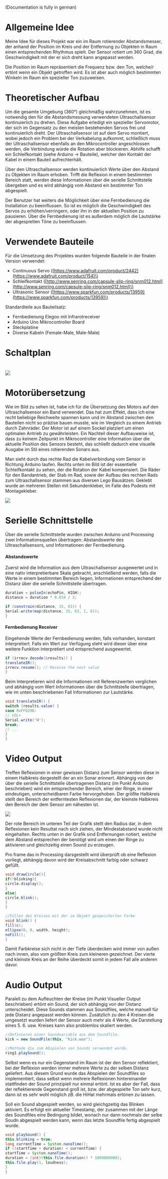 (Documentation is fully in german)

# Allgemeine Idee

Meine Idee für dieses Projekt war ein im Raum rotierender Abstandsmesser, der anhand der Position im Kreis und der Entfernung zu Objekten in Raum einen entsprechenden Rhythmus spielt. Der Sensor rotiert um 360 Grad, die Geschwindigkeit mit der er sich dreht kann angepasst werden.

Die Position im Raum repräsentiert die Frequenz bzw. den Ton, welche/r ertönt wenn ein Objekt getroffen wird. Es ist aber auch möglich bestimmten Winkeln im Raum ein spezieller Ton zuzuweisen.

# Theoretischer Aufbau

Um die gesamte Umgebung \(360°\) gleichmäßig wahrzunehmen, ist es notwendig den für die Abstandsmessung verwendeten Ultraschallsensor kontinuierlich zu drehen. Diese Aufgabe erledigt ein spezieller Servomotor, der sich im Gegensatz zu den meisten bestehenden Servos frei und kontinuierlich dreht. Der Ultraschallsensor ist auf dem Servo montiert, wobei jedoch ein Problem bei der Verkabelung aufkommt, schließlich muss der Ultraschallsensor ebenfalls an den Mikrocontroller angeschlossen werden, die Verbindung würde die Rotation aber blockieren. Abhilfe schafft ein Schleifkontakt \(siehe Arduino -&gt; Bauteile\), welcher den Kontakt der Kabel in einem Bauteil aufrechterhält.

Über den Ultraschallsensor werden kontinuierlich Werte über den Abstand zu Objekten im Raum erhoben. Trifft die Reflexion in einem bestimmten Bereich statt, werden diese Informationen über die serielle Schnittstelle übergeben und es wird abhängig vom Abstand ein bestimmter Ton abgespielt.

Der Benutzer hat weiters die Möglichkeit über eine Fernbedienung die Installation zu beeinflussen. So ist es möglich die Geschwindigkeit des Servos zu erhöhen/verringern, oder ihn in der aktuellen Position zu pausieren. Über die Fernbedienung ist es außerdem möglich die Lautstärke der abgespielten Töne zu beeinflussen.

# Verwendete Bauteile

Für die Umsetzung des Projektes wurden folgende Bauteile in der finalen Version verwendet:

* Continuous Servo \([https://www.adafruit.com/product/2442](https://www.adafruit.com/product/154)\)
* Schleifkontakt \([http://www.senring.com/capsule-slip-ring/snm012.html](http://www.senring.com/capsule-slip-ring/snm012.html)\)
* Ultrasonic Sensor \([https://www.sparkfun.com/products/13959](https://www.sparkfun.com/products/13959)\)

Standardteile aus Bauteilsatz:

* Fernbedienung Elegoo mit Infrarotreceiver
* Arduino Uno Mikrocontroller Board
* Steckplatine
* Diverse Kabeln \(Female-Male, Male-Male\)

# Schaltplan

# ![](/assets/schaltplan_Steckplatine_cropped.jpg)

# Motorübersetzung

Wie im Bild zu sehen ist, habe ich für die Übersetzung des Motors auf den Ultraschallsensor ein Band verwendet. Das hat zum Effekt, dass ich eine recht beliebige Reichweite spannen kann und im Abstand zwischen den Bauteilen nicht so präzise bauen musste, wie im Vergleich zu einem Antrieb durch Zahnräder. Der Motor ist auf einem Sockel platziert um einen optimalen Antrieb zu gewährleisten. Ein Nachteil dieser Aufbauweise ist, dass zu keinem Zeitpunkt im Mikrocontroller eine Information über die aktuelle Position des Sensors besteht, das schließt dadurch eine visuelle Ausgabe im Stil eines rotierenden Sonars aus.

Man sieht durch das rechte Rad die Kabelverbindung vom Sensor in Richtung Arduino laufen. Rechts unten im Bild ist der essentielle Schleifkontakt zu sehen, der die Rotation der Kabel kompensiert. Die Räder für den Bandantrieb, der Stab im Rad, sowie der Aufbau des rechten Rads zum Ultraschallsensor stammen aus diversen Lego Bausätzen. Geklebt wurde an mehreren Stellen mit Sekundenkleber, im Falle des Podests mit Montagekleber.

![](/img/motor.jpg )

# Serielle Schnittstelle

Über die serielle Schnittstelle wurden zwischen Arduino und Processing zwei Informationsquellen übertragen: Abstandswerte des Ultraschallsensors, und Informationen der Fernbedienung.

#### Abstandswerte

Zuerst wird die Information aus dem Ultraschallsensor ausgewertet und in eine nativ interpretierbare Skala gebracht, anschließend werden, falls die Werte in einem bestimmten Bereich liegen, Informationen entsprechend der Distanz über die serielle Schnittstelle übertragen.

```java
duration = pulseIn(echoPin, HIGH);
distance = duration * 0.034 / 2;

if (constrain(distance, 15, 63)) {
Serial.write(map(distance, 15, 63, 1, 6));
}
```

#### Fernbedienung Receiver

Eingehende Werte der Fernbedienung werden, falls vorhanden, konstant interpretiert. Falls ein Wert zur Verfügung steht wird dieser über eine weitere Funktion interpretiert und entsprechend ausgewertet.

```java
if (irrecv.decode(&results)) {
translateIR();
irrecv.resume(); // Receive the next value
}
```

Beim Interpretieren wird die Informationen mit Referenzwerten verglichen und abhängig vom Wert Informationen über die Schnittstelle übertragen, wie im unten beschriebenen Fall Informationen zur Lautstärke.

```java
void translateIR() {
switch (results.value) {
case 0xFF629D:
// VOL+
Serial.write('H');
break;
// ...
}
}
```

# Video Output

Treffen Reflexionen in einer gewissen Distanz zum Sensor werden diese in einem Halbkreis dargestellt der an ein Sonar erinnert. Abhängig von der über die serielle Schnittstelle übertragenen Distanz (im Punkt Arduino beschrieben) wird ein entsprechender Bereich, einer der Ringe, in einer eindeutigen, unterscheidbaren Farbe hervorgehoben. Der größte Halbkreis stellt den Bereich der entferntesten Reflexionen dar, der kleinste Halbkreis den Bereich der dem Sensor am nähesten ist.

![](/assets/Picture_Visual.jpg)


Der rote Bereich im unteren Teil der Grafik stellt den Radius dar, in dem Reflexionen kein Resultat nach sich ziehen, der Mindestabstand wurde nicht eingehalten. Rechts unten in der Grafik sind Entfernungen notiert, welche dem Abstand entsprechen der benötigt wird um einen der Ringe zu aktivieren und gleichzeitig einen Sound zu erzeugen.

Pro frame das in Processing darsgestellt wird überprüft ob eine Reflexion vorliegt, abhängig davon wird der Kreisabschnitt farbig oder schwarz gefüllt.

```java
void drawCircle(){
if(!blinking){
circle.display();
}
else{
circle.blink();
}
}

//Füllen des Kreises mit der im Objekt gespeicherten Farbe
void blink() {
fill(c);
ellipse(0, 0, width, height);
noFill();
}
```

Damit Farbkreise sich nicht in der Tiefe überdecken wird immer von außen nach innen, also vom größten Kreis zum kleineren gezeichnet. Der vierte und kleinste Kreis an der Reihe überdeckt somit in jedem Fall alle anderen davor.

# Audio Output

Paralell zu dem Aufleuchten der Kreise (im Punkt Visueller Output beschrieben) ertönt ein Sound, der sich abhängig von der Distanz unterscheidet. Diese Sounds stammen aus Soundfiles, welche manuell für jede Distanz angepasst werden können. Zusätzlich zu den 4 Kreisen die umgesetzt wurden liefert der Sensor auch mehr als 4 Werte, die Darstellung eines 5. 6. usw. Kreises kann also problemlos skaliert werden.

```java
//Definieren einer Soundvariable aus dem Soundfile.
kick = new SoundFile(this, "kick.wav");

//Methode die zum Abspielen von Sounds verwendet wurde.
ring1.playSound();
```

Selbst wenn es nur ein Gegenstand im Raum ist der den Sensor reflektiert, bei der Reflexion werden immer mehrere Werte zu der selben Distanz geliefert. Aus diesem Grund wurde das Abspielen der Soundfiles so implementiert, dass selbst wenn mehrere Reflexionen hintereinander stattfinden der Sound prinzipiell nur einmal ertönt. Ist es aber der Fall, dass der reflektierende Gegenstand groß ist, bzw. der abgespielte Ton sehr kurz, dann ist es sehr wohl möglich zB. die HiHat mehrmals ertönen zu lassen.

Soll ein Sound abgespielt werden, so wird gleichgzeitig das Blinken aktiviert. Es erfolgt ein aktueller Timestamp, der zusammen mit der Länge des Soundfiles eine Bedingung bildet, wonach nur dann nochmals der selbe Soudn abgespielt werden kann, wenn das letzte Soundfile fertig abgespielt wurde.

```java
void playSound() {
this.blinking = true;
long currentTime = System.nanoTime();
if ((startTime + duration) < currentTime) {
startTime = System.nanoTime();
duration = (int)(this.file.duration() * 1000000000);
this.file.play(1, loudness);
}
}
```
